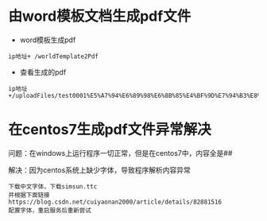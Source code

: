 # 由word模板文档生成pdf文件
* word模板生成pdf
````
ip地址+ /worldTemplate2Pdf
````

* 查看生成的pdf
````
ip地址 +/uploadFiles/test0001%E5%A7%94%E6%89%98%E6%8B%85%E4%BF%9D%E7%94%B3%E8%AF%B7%E4%B9%A6.pdf
````

# 在centos7生成pdf文件异常解决

问题：在windows上运行程序一切正常，但是在centos7中，内容全是##

解决：因为centos系统上缺少字体，导致程序解析内容异常

````
下载中文字体，下载simsun.ttc
并根据下面链接
https://blog.csdn.net/cuiyaonan2000/article/details/82881516
配置字体，重启服务后重新尝试
````
